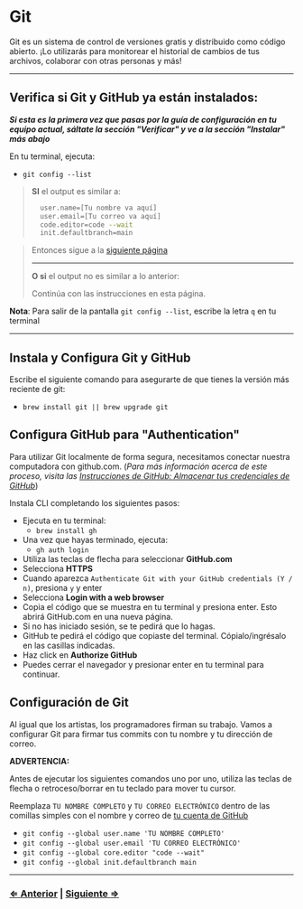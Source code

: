﻿# Git

Git es un sistema de control de versiones gratis y distribuido como código abierto. ¡Lo utilizarás para monitorear el historial de cambios de tus archivos, colaborar con otras personas y más!

---

## Verifica si Git y GitHub ya están instalados:

**_Si esta es la primera vez que pasas por la guía de configuración en tu equipo actual, sáltate la sección "Verificar" y ve a la sección "Instalar" más abajo_**

En tu terminal, ejecuta:

- `git config --list`

> **SI** el output es similar a:
>
> ```bash
>   user.name=[Tu nombre va aquí]
>   user.email=[Tu correo va aquí]
>   code.editor=code --wait
>   init.defaultbranch=main
> ```
>
<!-- > Entonces sigue a la [siguiente página](./5-tree.md) -->
> Entonces sigue a la [siguiente página](./6-ohmyzsh.md)
>
> ---
> **O si** el output no es similar a lo anterior:
>
> Continúa con las instrucciones en esta página.

**Nota**: Para salir de la pantalla `git config --list`, escribe la letra `q` en tu terminal

---

## Instala y Configura Git y GitHub

Escribe el siguiente comando para asegurarte de que tienes la versión más reciente de git:

- `brew install git || brew upgrade git`

## Configura GitHub para "Authentication"

Para utilizar Git localmente de forma segura, necesitamos conectar nuestra computadora con github.com. (_Para más información acerca de este proceso, visita las [Instrucciones de GitHub: Almacenar tus credenciales de GitHub](https://docs.github.com/es/get-started/getting-started-with-git/caching-your-github-credentials-in-git)_) 

Instala CLI completando los siguientes pasos:

- Ejecuta en tu terminal:
  - `brew install gh`
- Una vez que hayas terminado, ejecuta:
  - `gh auth login`
- Utiliza las teclas de flecha para seleccionar **GitHub.com**
- Selecciona **HTTPS**
- Cuando aparezca `Authenticate Git with your GitHub credentials (Y / n)`, presiona `y` y enter
- Selecciona **Login with a web browser**
- Copia el código que se muestra en tu terminal y presiona enter.  Esto abrirá GitHub.com en una nueva página.
- Si no has iniciado sesión, se te pedirá que lo hagas.
- GitHub te pedirá el código que copiaste del terminal.  Cópialo/ingrésalo en las casillas indicadas.
- Haz click en **Authorize GitHub**
- Puedes cerrar el navegador y presionar enter en tu terminal para continuar.

## Configuración de Git

Al igual que los artistas, los programadores firman su trabajo. Vamos a configurar Git para firmar tus commits con tu nombre y tu dirección de correo.

**ADVERTENCIA:**

Antes de ejecutar los siguientes comandos uno por uno, utiliza las teclas de flecha o retroceso/borrar en tu teclado para mover tu cursor.

Reemplaza `TU NOMBRE COMPLETO` y `TU CORREO ELECTRÓNICO` dentro de las comillas simples con el nombre y correo de [tu cuenta de GitHub](https://github.com/settings/profile)

- `git config --global user.name 'TU NOMBRE COMPLETO'`
- `git config --global user.email 'TU CORREO ELECTRÓNICO'`
- `git config --global core.editor "code --wait"`
- `git config --global init.defaultbranch main`

---

<!-- ### [⇐ Anterior](./3-homebrew.md) | [Siguiente ⇒](./5-tree.md) -->
### [⇐ Anterior](./3-homebrew.md) | [Siguiente ⇒](./6-ohmyzsh.md)
